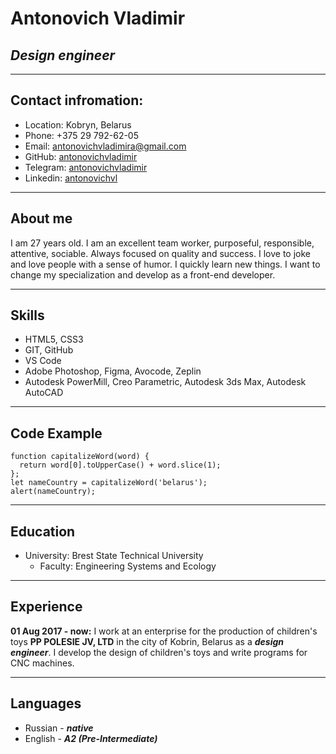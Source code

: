 # **Antonovich Vladimir**
## ***Design engineer***
***
## Contact infromation:
* Location: Kobryn, Belarus
* Phone: +375 29 792-62-05
* Email: [antonovichvladimira@gmail.com](antonovichvladimira@gmail.com)
* GitHub: [antonovichvladimir](https://github.com/AntonovichVladimir)
* Telegram: [antonovichvladimir](https://t.me/antonovichvladimir)
* Linkedin: [antonovichvl](https://www.linkedin.com/in/antonovichvl/)
***
## About me
I am 27 years old. I am an excellent team worker, purposeful, responsible, attentive, sociable. Always focused on quality and success. I love to joke and love people with a sense of humor. I quickly learn new things. I want to change my specialization and develop as a front-end developer.
***
## Skills
* HTML5, CSS3
* GIT, GitHub
* VS Code
* Adobe Photoshop, Figma, Avocode, Zeplin
* Autodesk PowerMill, Creo Parametric, Autodesk 3ds Max, Autodesk AutoCAD
***
## Code Example
```
function capitalizeWord(word) {
  return word[0].toUpperCase() + word.slice(1);
};
let nameCountry = capitalizeWord('belarus');
alert(nameCountry);
```
***
## Education
* University: Brest State Technical University
   + Faculty: Engineering Systems and Ecology 
***
## Experience
**01 Aug 2017 - now:** I work at an enterprise for the production of children's toys **PP POLESIE JV, LTD** in the city of Kobrin, Belarus as a ***design engineer***. I develop the design of children's toys and write programs for CNC machines.
****
## Languages
* Russian - ***native***
* English - ***A2 (Pre-Intermediate)***
